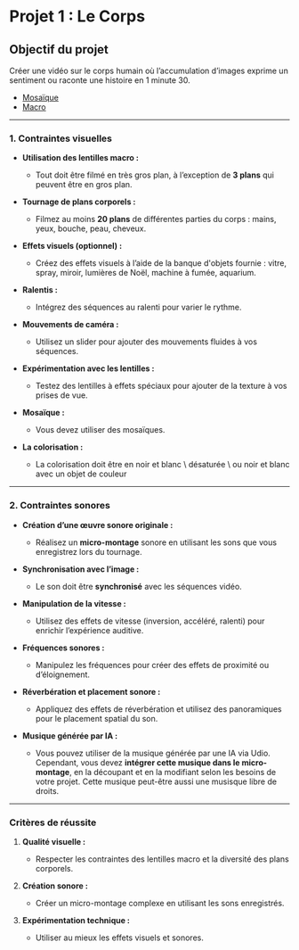 # Projet 1 : Le Corps

## Objectif du projet
Créer une vidéo sur le corps humain où l’accumulation d’images exprime un sentiment ou raconte une histoire en 1 minute 30. 

  * [Mosaïque](https://vimeo.com/32282580?fl=pl&fe=vl)
  * [Macro](https://www.premiumbeat.com/blog/macro-videography-photography/)
---

### 1. Contraintes visuelles

- **Utilisation des lentilles macro :**
  - Tout doit être filmé en très gros plan, à l’exception de **3 plans** qui peuvent être en gros plan.

- **Tournage de plans corporels :**
  - Filmez au moins **20 plans** de différentes parties du corps : mains, yeux, bouche, peau, cheveux.

- **Effets visuels (optionnel) :**
  - Créez des effets visuels à l’aide de la banque d'objets fournie : vitre, spray, miroir, lumières de Noël, machine à fumée, aquarium.

- **Ralentis :**
  - Intégrez des séquences au ralenti pour varier le rythme.

- **Mouvements de caméra :**
  - Utilisez un slider pour ajouter des mouvements fluides à vos séquences.

- **Expérimentation avec les lentilles :**
  - Testez des lentilles à effets spéciaux pour ajouter de la texture à vos prises de vue.
 
- **Mosaïque :**
  - Vous devez utiliser des mosaïques.
    
- **La colorisation :**
  - La colorisation doit être en noir et blanc \ désaturée \ ou noir et blanc avec un objet de couleur
---

### 2. Contraintes sonores

- **Création d’une œuvre sonore originale :**
  - Réalisez un **micro-montage** sonore en utilisant les sons que vous enregistrez lors du tournage.

- **Synchronisation avec l’image :**
  - Le son doit être **synchronisé** avec les séquences vidéo.

- **Manipulation de la vitesse :**
  - Utilisez des effets de vitesse (inversion, accéléré, ralenti) pour enrichir l’expérience auditive.

- **Fréquences sonores :**
  - Manipulez les fréquences pour créer des effets de proximité ou d’éloignement.

- **Réverbération et placement sonore :**
  - Appliquez des effets de réverbération et utilisez des panoramiques pour le placement spatial du son.

- **Musique générée par IA :**
  - Vous pouvez utiliser de la musique générée par une IA via Udio. Cependant, vous devez **intégrer cette musique dans le micro-montage**, en la découpant et en la modifiant selon les besoins de votre projet. Cette musique peut-être aussi une musisque libre de droits. 

---

### Critères de réussite

1. **Qualité visuelle :**
   - Respecter les contraintes des lentilles macro et la diversité des plans corporels.

2. **Création sonore :**
   - Créer un micro-montage complexe en utilisant les sons enregistrés.

3. **Expérimentation technique :**
   - Utiliser au mieux les effets visuels et sonores.
